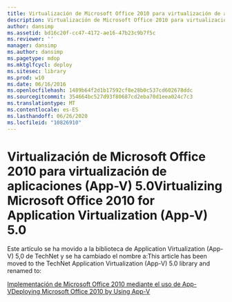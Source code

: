 ```yaml
---
title: Virtualización de Microsoft Office 2010 para virtualización de aplicaciones (App-V) 5.0
description: Virtualización de Microsoft Office 2010 para virtualización de aplicaciones (App-V) 5.0
author: dansimp
ms.assetid: bd16c20f-cc47-4172-ae16-47b23c9b7f5c
ms.reviewer: ''
manager: dansimp
ms.author: dansimp
ms.pagetype: mdop
ms.mktglfcycl: deploy
ms.sitesec: library
ms.prod: w10
ms.date: 06/16/2016
ms.openlocfilehash: 1489b64f2d1b17592cf8e28b0c537cd602678ddc
ms.sourcegitcommit: 354664bc527d93f80687cd2eba70d1eea024c7c3
ms.translationtype: MT
ms.contentlocale: es-ES
ms.lasthandoff: 06/26/2020
ms.locfileid: "10826910"
---
```

# <span data-ttu-id="27ed9-103">Virtualización de Microsoft Office 2010 para virtualización de aplicaciones (App-V) 5.0</span><span class="sxs-lookup"><span data-stu-id="27ed9-103">Virtualizing Microsoft Office 2010 for Application Virtualization (App-V) 5.0</span></span>


<span data-ttu-id="27ed9-104">Este artículo se ha movido a la biblioteca de Application Virtualization (App-V) 5,0 de TechNet y se ha cambiado el nombre a:</span><span class="sxs-lookup"><span data-stu-id="27ed9-104">This article has been moved to the TechNet Application Virtualization (App-V) 5.0 library and renamed to:</span></span>

[<span data-ttu-id="27ed9-105">Implementación de Microsoft Office 2010 mediante el uso de App-V</span><span class="sxs-lookup"><span data-stu-id="27ed9-105">Deploying Microsoft Office 2010 by Using App-V</span></span>](../appv-v5/deploying-microsoft-office-2010-by-using-app-v.md)

 

 





